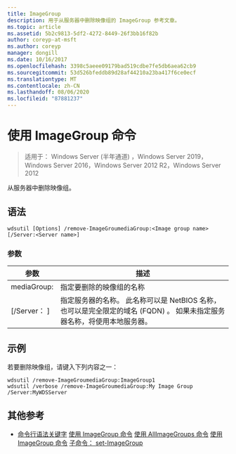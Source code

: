 ```yaml
---
title: ImageGroup
description: 用于从服务器中删除映像组的 ImageGroup 参考文章。
ms.topic: article
ms.assetid: 5b2c9813-5df2-4272-8449-26f3bb16f82b
author: coreyp-at-msft
ms.author: coreyp
manager: dongill
ms.date: 10/16/2017
ms.openlocfilehash: 3398c5aeee09179bad519cdbe7fe5db6aea62cb9
ms.sourcegitcommit: 53d526bfeddb89d28af44210a23ba417f6ce0ecf
ms.translationtype: MT
ms.contentlocale: zh-CN
ms.lasthandoff: 08/06/2020
ms.locfileid: "87881237"
---
```

# <a name="using-the-remove-imagegroup-command"></a>使用 ImageGroup 命令

> 适用于： Windows Server (半年通道) ，Windows Server 2019，Windows Server 2016，Windows Server 2012 R2，Windows Server 2012

从服务器中删除映像组。

## <a name="syntax"></a>语法
```
wdsutil [Options] /remove-ImageGroumediaGroup:<Image group name> [/Server:<Server name>]
```
### <a name="parameters"></a>参数
|参数|描述|
|-------|--------|
mediaGroup:<Image group name>|指定要删除的映像组的名称|
|[/Server： <Server name> ]|指定服务器的名称。 此名称可以是 NetBIOS 名称，也可以是完全限定的域名 (FQDN) 。 如果未指定服务器名称，将使用本地服务器。|
## <a name="examples"></a>示例
若要删除映像组，请键入下列内容之一：
```
wdsutil /remove-ImageGroumediaGroup:ImageGroup1
wdsutil /verbose /remove-ImageGroumediaGroup:My Image Group /Server:MyWDSServer
```
## <a name="additional-references"></a>其他参考
- [命令行语法关键字](command-line-syntax-key.md) 
[使用 ImageGroup 命令](using-the-add-imagegroup-command.md) 
[使用 AllImageGroups 命令](using-the-get-allimagegroups-command.md) 
[使用 ImageGroup 命令](using-the-get-imagegroup-command.md) 
[子命令： set-ImageGroup](subcommand-set-imagegroup.md)
